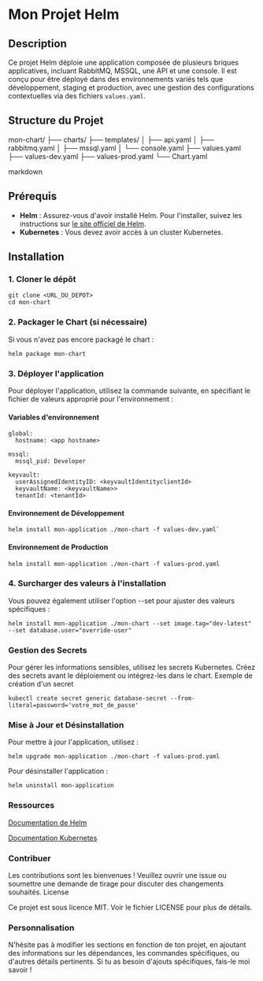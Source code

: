 # Mon Projet Helm

## Description
Ce projet Helm déploie une application composée de plusieurs briques applicatives, incluant RabbitMQ, MSSQL, une API et une console. Il est conçu pour être déployé dans des environnements variés tels que développement, staging et production, avec une gestion des configurations contextuelles via des fichiers `values.yaml`.

## Structure du Projet

mon-chart/ ├── charts/ ├── templates/ │ ├── api.yaml │ ├── rabbitmq.yaml │ ├── mssql.yaml │ └── console.yaml ├── values.yaml ├── values-dev.yaml ├── values-prod.yaml └── Chart.yaml

markdown


## Prérequis
- **Helm** : Assurez-vous d'avoir installé Helm. Pour l'installer, suivez les instructions sur [le site officiel de Helm](https://helm.sh/docs/intro/install/).
- **Kubernetes** : Vous devez avoir accès à un cluster Kubernetes.

## Installation

### 1. Cloner le dépôt
```
git clone <URL_DU_DEPOT>
cd mon-chart
```

### 2. Packager le Chart (si nécessaire)

Si vous n'avez pas encore packagé le chart :

```
helm package mon-chart
```

### 3. Déployer l'application

Pour déployer l'application, utilisez la commande suivante, en spécifiant le fichier de valeurs approprié pour l'environnement :

#### Variables d'environnement
```
global:
  hostname: <app hostname>

mssql:
  mssql_pid: Developer

keyvault:
  userAssignedIdentityID: <keyvaultIdentityclientId>
  keyvaultName: <keyvaultName>>
  tenantId: <tenantId>
```

#### Environnement de Développement

```
helm install mon-application ./mon-chart -f values-dev.yaml`
```

#### Environnement de Production

```
helm install mon-application ./mon-chart -f values-prod.yaml
```

### 4. Surcharger des valeurs à l'installation

Vous pouvez également utiliser l'option --set pour ajuster des valeurs spécifiques :

```
helm install mon-application ./mon-chart --set image.tag="dev-latest" --set database.user="override-user"
```

### Gestion des Secrets

Pour gérer les informations sensibles, utilisez les secrets Kubernetes. Créez des secrets avant le déploiement ou intégrez-les dans le chart.
Exemple de création d'un secret

```
kubectl create secret generic database-secret --from-literal=password='votre_mot_de_passe'
```

### Mise à Jour et Désinstallation

Pour mettre à jour l'application, utilisez :

```
helm upgrade mon-application ./mon-chart -f values-prod.yaml
```

Pour désinstaller l'application :

```
helm uninstall mon-application
```

### Ressources

[Documentation de Helm](https://www.google.com/url?sa=t&source=web&rct=j&opi=89978449&url=https://helm.sh/fr/docs/&ved=2ahUKEwjDyZyU7bOJAxVadqQEHVKMLRUQFnoECBUQAQ&usg=AOvVaw09lanu-l9M3gledH9SUU4h)

[Documentation Kubernetes](https://kubernetes.io/docs/home/)

### Contribuer

Les contributions sont les bienvenues ! Veuillez ouvrir une issue ou soumettre une demande de tirage pour discuter des changements souhaités.
License

Ce projet est sous licence MIT. Voir le fichier LICENSE pour plus de détails.

### Personnalisation
N'hésite pas à modifier les sections en fonction de ton projet, en ajoutant des informations sur les dépendances, les commandes spécifiques, ou d'autres détails pertinents. Si tu as besoin d'ajouts spécifiques, fais-le moi savoir !